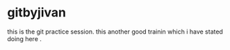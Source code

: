 # gitbyjivan
this is the git practice session. 
this another good trainin which i have stated doing here .
